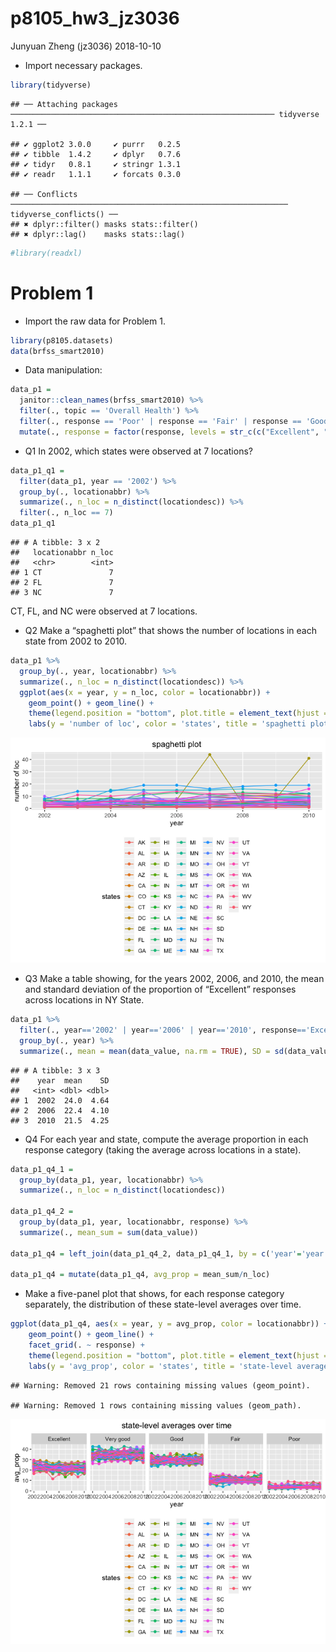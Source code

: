 p8105\_hw3\_jz3036
================
Junyuan Zheng (jz3036)
2018-10-10

-   Import necessary packages.

``` r
library(tidyverse)
```

    ## ── Attaching packages ─────────────────────────────────────────────────────────── tidyverse 1.2.1 ──

    ## ✔ ggplot2 3.0.0     ✔ purrr   0.2.5
    ## ✔ tibble  1.4.2     ✔ dplyr   0.7.6
    ## ✔ tidyr   0.8.1     ✔ stringr 1.3.1
    ## ✔ readr   1.1.1     ✔ forcats 0.3.0

    ## ── Conflicts ────────────────────────────────────────────────────────────── tidyverse_conflicts() ──
    ## ✖ dplyr::filter() masks stats::filter()
    ## ✖ dplyr::lag()    masks stats::lag()

``` r
#library(readxl)
```

Problem 1
=========

-   Import the raw data for Problem 1.

``` r
library(p8105.datasets)
data(brfss_smart2010)
```

-   Data manipulation:

``` r
data_p1 = 
  janitor::clean_names(brfss_smart2010) %>%
  filter(., topic == 'Overall Health') %>%
  filter(., response == 'Poor' | response == 'Fair' | response == 'Good' | response == 'Very good' | response == 'Excellent') %>%
  mutate(., response = factor(response, levels = str_c(c("Excellent", "Very good", "Good", "Fair", "Poor"))))
```

-   Q1 In 2002, which states were observed at 7 locations?

``` r
data_p1_q1 = 
  filter(data_p1, year == '2002') %>% 
  group_by(., locationabbr) %>% 
  summarize(., n_loc = n_distinct(locationdesc)) %>% 
  filter(., n_loc == 7)
data_p1_q1
```

    ## # A tibble: 3 x 2
    ##   locationabbr n_loc
    ##   <chr>        <int>
    ## 1 CT               7
    ## 2 FL               7
    ## 3 NC               7

CT, FL, and NC were observed at 7 locations.

-   Q2 Make a “spaghetti plot” that shows the number of locations in each state from 2002 to 2010.

``` r
data_p1 %>% 
  group_by(., year, locationabbr) %>% 
  summarize(., n_loc = n_distinct(locationdesc)) %>% 
  ggplot(aes(x = year, y = n_loc, color = locationabbr)) +
    geom_point() + geom_line() + 
    theme(legend.position = "bottom", plot.title = element_text(hjust = 0.5)) +
    labs(y = 'number of loc', color = 'states', title = 'spaghetti plot')
```

![](p8105_hw3_jz3036_files/figure-markdown_github/p1_q2-1.png)

-   Q3 Make a table showing, for the years 2002, 2006, and 2010, the mean and standard deviation of the proportion of “Excellent” responses across locations in NY State.

``` r
data_p1 %>%
  filter(., year=='2002' | year=='2006' | year=='2010', response=='Excellent') %>% 
  group_by(., year) %>% 
  summarize(., mean = mean(data_value, na.rm = TRUE), SD = sd(data_value, na.rm = TRUE))
```

    ## # A tibble: 3 x 3
    ##    year  mean    SD
    ##   <int> <dbl> <dbl>
    ## 1  2002  24.0  4.64
    ## 2  2006  22.4  4.10
    ## 3  2010  21.5  4.25

-   Q4 For each year and state, compute the average proportion in each response category (taking the average across locations in a state).

``` r
data_p1_q4_1 = 
  group_by(data_p1, year, locationabbr) %>% 
  summarize(., n_loc = n_distinct(locationdesc))

data_p1_q4_2 =
  group_by(data_p1, year, locationabbr, response) %>%
  summarize(., mean_sum = sum(data_value))

data_p1_q4 = left_join(data_p1_q4_2, data_p1_q4_1, by = c('year'='year', 'locationabbr'='locationabbr'))

data_p1_q4 = mutate(data_p1_q4, avg_prop = mean_sum/n_loc)
```

-   Make a five-panel plot that shows, for each response category separately, the distribution of these state-level averages over time.

``` r
ggplot(data_p1_q4, aes(x = year, y = avg_prop, color = locationabbr)) +
    geom_point() + geom_line() +
    facet_grid(. ~ response) +
    theme(legend.position = "bottom", plot.title = element_text(hjust = 0.5)) +
    labs(y = 'avg_prop', color = 'states', title = 'state-level averages over time')
```

    ## Warning: Removed 21 rows containing missing values (geom_point).

    ## Warning: Removed 1 rows containing missing values (geom_path).

![](p8105_hw3_jz3036_files/figure-markdown_github/p1_q4_2-1.png)
